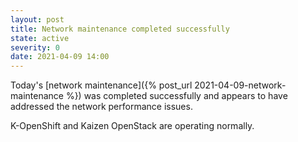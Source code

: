 ```yaml
---
layout: post
title: Network maintenance completed successfully
state: active
severity: 0
date: 2021-04-09 14:00
---
```


Today's [network maintenance]({% post_url 2021-04-09-network-maintenance %}) 
was completed successfully and appears to have addressed the network
performance issues.

K-OpenShift and Kaizen OpenStack are operating normally.
